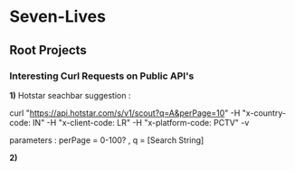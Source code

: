 
# Seven-Lives




## **Root Projects**




### **Interesting Curl Requests on Public API's**



**1)** Hotstar seachbar suggestion : 
  
curl "https://api.hotstar.com/s/v1/scout?q=A&perPage=10" -H "x-country-code: IN" -H "x-client-code: LR"  -H "x-platform-code: PCTV"  -v

parameters : perPage = 0-100? , q = [Search String]




**2)** 
